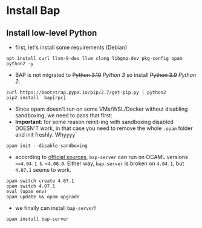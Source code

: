 # Install Bap

## Install low-level Python

- first, let's install some requirements (Debian)
```
apt install curl llvm-9-dev llvm clang libgmp-dev pkg-config opam python2 -y
```

- BAP is not migrated to ~~Python 3.10~~ *Python 3* so install ~~Python 3.9~~ *Python 2*.
```
curl https://bootstrap.pypa.io/pip/2.7/get-pip.py | python2
pip2 install  bap[rpc]
```

- Since opam doesn't run on some VMs/WSL/Docker without disabling sandboxing, we need to pass that first:
- **Important**: for some reason reinit-ing with sandboxing disabled DOESN'T work, in that case you need to remove the whole `.opam` folder and init freshly. Whyyyy`
```
opam init --disable-sandboxing
```

- according to [official sources](https://opam.ocaml.org/packages/bap-server/), `bap-server` can run on OCAML versions `>=4.04.1 & <4.08.0`.
Either way, `bap-server` is broken on `4.04.1`, but `4.07.1` seems to work.

```
opam switch create 4.07.1
opam switch 4.07.1
eval (opam env)
opam update && opam upgrade
```

- we finally can install `bap-server`!
```
opam install bap-server
```
